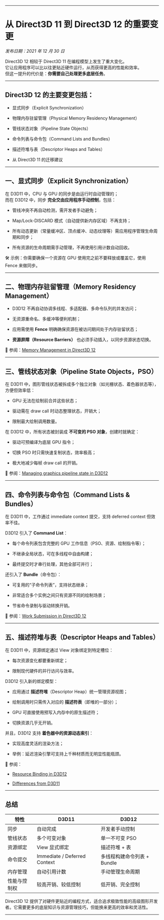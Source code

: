 
* * *

从 Direct3D 11 到 Direct3D 12 的重要变更
=================================

_发布日期：2021 年 12 月 30 日_

Direct3D 12 相较于 Direct3D 11 在编程模型上发生了重大变化。  
它让应用程序可以比以往更贴近硬件运行，从而获得更高的性能和效率。  
但这一提升的代价是：**你需要自己处理更多底层任务**。

* * *

Direct3D 12 的主要变更包括：
--------------------

* 显式同步（Explicit Synchronization）
    
* 物理内存驻留管理（Physical Memory Residency Management）
    
* 管线状态对象（Pipeline State Objects）
    
* 命令列表与命令包（Command Lists and Bundles）
    
* 描述符堆与表（Descriptor Heaps and Tables）
    
* 从 Direct3D 11 的迁移建议
    

* * *

一、显式同步（Explicit Synchronization）
--------------------------------

在 D3D11 中，CPU 与 GPU 的同步是由运行时自动管理的；  
而在 D3D12 中，同步 **完全交由应用程序手动控制**，包括：

* 管线冲突不再自动检测，需开发者手动避免；
    
* Map/Lock-DISCARD 模式（自动提供新内存区域）不再支持；
    
* 所有动态更新（常量缓冲区、顶点缓冲、动态纹理等）需应用程序管理生命周期和同步；
    
* 所有资源的生命周期需手动管理，不再使用引用计数自动回收。
    

🛠️ 示例：你需要确保一个资源在 GPU 使用完之前不要释放或覆盖它，使用 Fence 来做同步。

* * *

二、物理内存驻留管理（Memory Residency Management）
---------------------------------------

* D3D12 不再自动协调多线程、多适配器、多命令队列的并发访问；
    
* 无资源重命名、多缓冲等便利机制；
    
* 应用需使用 **Fence** 明确确保资源在被访问期间处于内存驻留状态；
    
* **资源屏障（Resource Barriers）** 也必须手动插入，以同步资源状态切换。
    

🔗 参阅：[Memory Management in Direct3D 12](https://learn.microsoft.com/en-us/windows/win32/direct3d12/memory-management)

* * *

三、管线状态对象（Pipeline State Objects，PSO）
------------------------------------

在 D3D11 中，图形管线状态被拆成多个独立对象（如光栅状态、着色器状态等），方便但效率低：

* GPU 无法在绘制前合并这些状态；
    
* 驱动需在 draw call 时动态整理状态，开销大；
    
* 限制最大绘制调用数量。
    

在 D3D12 中，所有状态被封装成 **不可变的 PSO 对象**，创建时就确定：

* 驱动可预编译为底层 GPU 指令；
    
* 切换 PSO 时只需快速复制状态，效率极高；
    
* 极大地减少每帧 draw call 的开销。
    

🔗 参阅：[Managing graphics pipeline state in D3D12](https://learn.microsoft.com/en-us/windows/win32/direct3d12/managing-graphics-pipeline-state)

* * *

四、命令列表与命令包（Command Lists & Bundles）
-----------------------------------

在 D3D11 中，工作通过 immediate context 提交，支持 deferred context 但效率不佳。

D3D12 引入了 **Command List**：

* 每个命令列表包含完整的 GPU 工作信息（PSO、资源、绘制指令等）；
    
* 不继承全局状态，可在多线程中自由构建；
    
* 最终提交时才串行处理，其他全部可并行；
    

还引入了 **Bundle**（命令包）：

* 可复用的“子命令列表”，支持状态继承；
    
* 非常适合多个实例之间只有资源不同的绘制场景；
    
* 节省命令录制与驱动转换开销。
    

🔗 参阅：[Work Submission in Direct3D 12](https://learn.microsoft.com/en-us/windows/win32/direct3d12/recording-command-lists)

* * *

五、描述符堆与表（Descriptor Heaps and Tables）
-------------------------------------

在 D3D11 中，资源绑定通过 View 对象绑定到特定槽位：

* 每次资源变化都要重新绑定；
    
* 限制现代硬件的并行访问与效率。
    

D3D12 引入新的绑定模型：

* 应用通过 **描述符堆**（Descriptor Heap）统一管理资源视图；
    
* 绘制调用时只需传入对应的 **描述符表**（即堆的一部分）；
    
* GPU 可直接使用预写入内存中的原生描述符；
    
* 切换资源几乎无开销。
    

并且，D3D12 支持 **着色器中的资源动态索引**：

* 实现高度灵活的渲染方法；
    
* 举例：延迟渲染引擎可支持上千种材质而无明显性能瓶颈。
    

🔗 参阅：

* [Resource Binding in D3D12](https://learn.microsoft.com/en-us/windows/win32/direct3d12/resource-binding)
    
* [Differences from D3D11](https://learn.microsoft.com/en-us/windows/win32/direct3d12/d3d12-graphics-differences)
    

* * *

总结
--

| 特性 | D3D11 | D3D12 |
| --- | --- | --- |
| 同步 | 自动完成 | 开发者手动控制 |
| 管线状态 | 多个可变对象 | 单一不可变 PSO |
| 资源绑定 | View 显式绑定 | 描述符堆 + 表 |
| 命令提交 | Immediate / Deferred Context | 多线程构建命令列表 + Bundle |
| 内存管理 | 自动引用计数 | 手动管理生命周期 |
| 性能与控制权 | 较高开销、较低控制 | 低开销、完全控制 |

Direct3D 12 提供了对硬件更贴近的编程方式，适合追求极致性能的高级图形开发者。它需要更多的底层知识与资源管理技巧，但能换来更高的效率和灵活性。

* * *